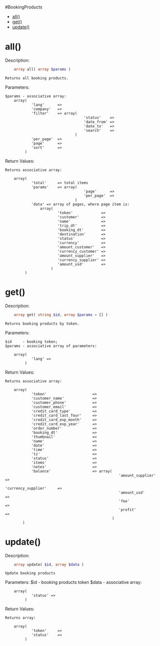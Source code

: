 #BookingProducts

* [all()](#all)
* [get()](#get)
* [update()](#update)

all()
=========

Description:
```php
	array all( array $params )
```
	
	Returns all booking products.
  
Parameters:

	$params - associative array:
		array(
				'lang'		=>
				'company'	=>
				'filter'	=> array(
										'status'	=>	
										'date_from'	=>	
										'date_to'	=>	
										'search'	=>	
									)
				'per_page'	=>
				'page'		=>
				'sort'		=>
			 )

Return Values:

	Returns associative array:

		array(
				'total'		=> total items
				'params'	=> array(
										'page'		=> 
										'per_page'	=> 
									)
				'data' => array of pages, where page item is:
					array(
							'token'             =>
							'customer'          =>
							'name'              =>
							'trip_dt'           =>
							'booking_dt'        =>
							'destination'       =>
							'status'            =>
							'currency'          =>
							'amount_customer'   =>
							'currency_customer' =>
							'amount_supplier'   =>
							'currency_supplier' =>
							'amount_usd'        =>
						 )
			 )

get()
=========

Description:
```php	
	array get( string $id, array $params = [] )
```
	Returns booking products by token.

Parameters:

	$id     - booking token;
	$params - associative array of parameters:
		
		array(
				'lang' =>
			 )

Return Values:

	Returns associative array:

        array(
				'token'                     =>
				'customer_name'             =>
				'customer_phone'            =>
				'customer_email'            =>
				'credit_card_type'          =>
				'credit_card_last_four'     =>
				'credit_card_exp_month'     =>
				'credit_card_exp_year'      =>
				'order_number'              =>
				'booking_dt'                =>
				'thumbnail'                 =>
				'name'                      =>
				'date'                      =>
				'time'                      =>
				'tz'                        =>
				'status'                    =>
				'items'                     =>
				'notes'                     =>
				'balance'					=> array(
														'amount_supplier'       =>
														'currency_supplier'     =>
														'amount_usd'            =>
														'fee'                   =>
														'profit'                =>
													 )
            )

update()
===========

Description:
```php
	array update( $id, array $data )
```	
	Update booking products

Parameters:
	$id		- booking products token
	$data	- associative array:

		array(
				'status' =>
			 )

Return Values:

	Returns array:
		
		array(
				'token'		=> 
                'status'	=>
			 )
